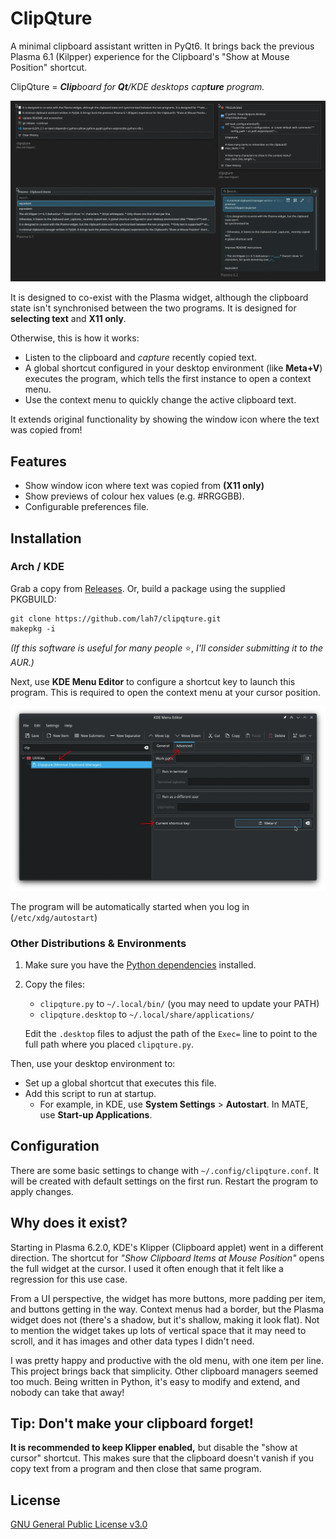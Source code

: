# ClipQture

A minimal clipboard assistant written in PyQt6. It brings back the previous
Plasma 6.1 (Kilpper) experience for the Clipboard's "Show at Mouse Position" shortcut.

ClipQture = _**Clip**board for **Qt**/KDE desktops cap**ture** program._

![Comparison of clipqture and Klipper in Plasma 6.1 and 6.2](.readme/comparison.webp)

It is designed to co-exist with the Plasma widget, although the clipboard state isn't
synchronised between the two programs. It is designed for **selecting text**
and **X11 only**.

Otherwise, this is how it works:

* Listen to the clipboard and _capture_ recently copied text.
* A global shortcut configured in your desktop environment (like **Meta+V**) executes
the program, which tells the first instance to open a context menu.
* Use the context menu to quickly change the active clipboard text.

It extends original functionality by showing the window icon where the text was copied from!


## Features

* Show window icon where text was copied from **(X11 only)**
* Show previews of colour hex values (e.g. #RRGGBB).
* Configurable preferences file.


## Installation

### Arch / KDE

Grab a copy from [Releases]. Or, build a package using the supplied PKGBUILD:

    git clone https://github.com/lah7/clipqture.git
    makepkg -i

_(If this software is useful for many people_ ⭐, _I'll consider submitting it to the AUR.)_

[Releases]: https://github.com/lah7/clipqture

Next, use **KDE Menu Editor** to configure a shortcut key to launch this program.
This is required to open the context menu at your cursor position.

![Showing KDE Menu Editor with Advanced tab](.readme/menuedit.webp)

The program will be automatically started when you log in (`/etc/xdg/autostart`)


### Other Distributions & Environments

1. Make sure you have the [Python dependencies] installed.

2. Copy the files:

    * `clipqture.py` to `~/.local/bin/` (you may need to update your PATH)
    * `clipqture.desktop` to `~/.local/share/applications/`

    Edit the `.desktop` files to adjust the path of the `Exec=` line to point
    to the full path where you placed `clipqture.py`.

[Python dependencies]: PKGBUILD#10

Then, use your desktop environment to:

* Set up a global shortcut that executes this file.
* Add this script to run at startup.
    * For example, in KDE, use **System Settings** > **Autostart**. In MATE, use **Start-up Applications**.


## Configuration

There are some basic settings to change with `~/.config/clipqture.conf`.
It will be created with default settings on the first run. Restart the program
to apply changes.


## Why does it exist?

Starting in Plasma 6.2.0, KDE's Klipper (Clipboard applet) went in a different
direction. The shortcut for _"Show Clipboard Items at Mouse Position"_ opens
the full widget at the cursor. I used it often enough that it felt like a
regression for this use case.

From a UI perspective, the widget has more buttons, more padding per item,
and buttons getting in the way. Context menus had a border, but the Plasma widget
does not (there's a shadow, but it's shallow, making it look flat).
Not to mention the widget takes up lots of vertical space that it may need
to scroll, and it has images and other data types I didn't need.

I was pretty happy and productive with the old menu, with one item per line.
This project brings back that simplicity. Other clipboard managers seemed too much.
Being written in Python, it's easy to modify and extend, and nobody can take
that away!


## Tip: Don't make your clipboard forget!

**It is recommended to keep Klipper enabled,** but disable the "show at cursor" shortcut.
This makes sure that the clipboard doesn't vanish if you copy text from a program
and then close that same program.


## License

[GNU General Public License v3.0](LICENSE)
